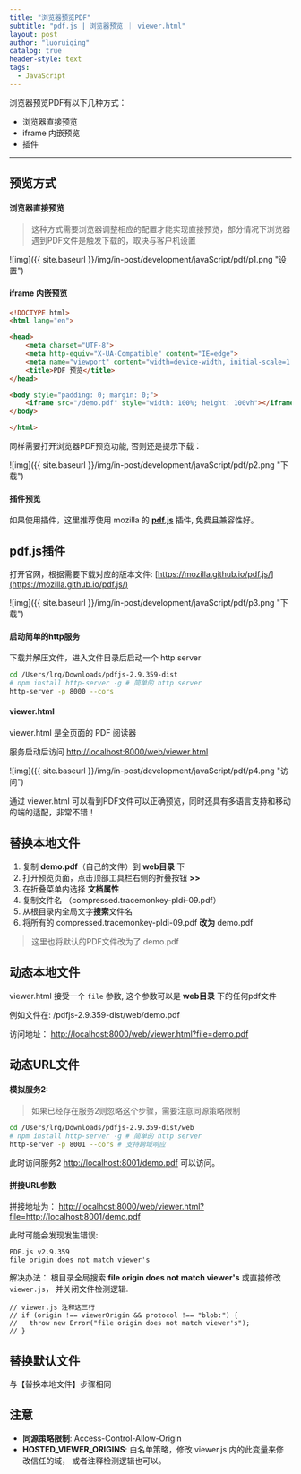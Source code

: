 ```yaml
---
title: "浏览器预览PDF"
subtitle: "pdf.js | 浏览器预览 ｜ viewer.html"
layout: post
author: "luoruiqing"
catalog: true
header-style: text
tags:
  - JavaScript
---
```




浏览器预览PDF有以下几种方式：

- 浏览器直接预览
- iframe 内嵌预览
- 插件

---


## 预览方式
#### 浏览器直接预览

> 这种方式需要浏览器调整相应的配置才能实现直接预览，部分情况下浏览器遇到PDF文件是触发下载的，取决与客户机设置

![img]({{ site.baseurl }}/img/in-post/development/javaScript/pdf/p1.png "设置")



#### iframe 内嵌预览


```html
<!DOCTYPE html>
<html lang="en">

<head>
    <meta charset="UTF-8">
    <meta http-equiv="X-UA-Compatible" content="IE=edge">
    <meta name="viewport" content="width=device-width, initial-scale=1.0">
    <title>PDF 预览</title>
</head>

<body style="padding: 0; margin: 0;">
    <iframe src="/demo.pdf" style="width: 100%; height: 100vh"></iframe>
</body>

</html>
```

同样需要打开浏览器PDF预览功能, 否则还是提示下载：

![img]({{ site.baseurl }}/img/in-post/development/javaScript/pdf/p2.png "下载")


#### 插件预览

如果使用插件，这里推荐使用 mozilla 的 [**pdf.js**](https://mozilla.github.io/pdf.js/) 插件, 免费且兼容性好。



## pdf.js插件

打开官网，根据需要下载对应的版本文件: [https://mozilla.github.io/pdf.js/](https://mozilla.github.io/pdf.js/)

![img]({{ site.baseurl }}/img/in-post/development/javaScript/pdf/p3.png "下载")


#### 启动简单的http服务

下载并解压文件，进入文件目录后启动一个 http server 

```sh
cd /Users/lrq/Downloads/pdfjs-2.9.359-dist
# npm install http-server -g # 简单的 http server
http-server -p 8000 --cors
```

#### viewer.html

viewer.html 是全页面的 PDF 阅读器

服务启动后访问 [http://localhost:8000/web/viewer.html](http://localhost:8000/web/viewer.html)


![img]({{ site.baseurl }}/img/in-post/development/javaScript/pdf/p4.png "访问")


通过 viewer.html 可以看到PDF文件可以正确预览，同时还具有多语言支持和移动的端的适配，非常不错！


## 替换本地文件

1. 复制 **demo.pdf**（自己的文件）到 **web目录** 下
2. 打开预览页面，点击顶部工具栏右侧的折叠按钮 **>>** 
3. 在折叠菜单内选择 **文档属性**
4. 复制文件名 （compressed.tracemonkey-pldi-09.pdf）
5. 从根目录内全局文字**搜索**文件名
6. 将所有的 compressed.tracemonkey-pldi-09.pdf **改为** demo.pdf

> 这里也将默认的PDF文件改为了 demo.pdf

## 动态本地文件

viewer.html 接受一个 `file` 参数, 这个参数可以是 **web目录** 下的任何pdf文件

例如文件在: /pdfjs-2.9.359-dist/web/demo.pdf

访问地址： [http://localhost:8000/web/viewer.html?file=demo.pdf](http://localhost:8000/web/viewer.html?file=demo.pdf)


## 动态URL文件


#### 模拟服务2:

> 如果已经存在服务2则忽略这个步骤，需要注意同源策略限制

```sh
cd /Users/lrq/Downloads/pdfjs-2.9.359-dist/web
# npm install http-server -g # 简单的 http server
http-server -p 8001 --cors # 支持跨域响应
```

此时访问服务2 [http://localhost:8001/demo.pdf](http://localhost:8001/demo.pdf) 可以访问。


#### 拼接URL参数

拼接地址为： [http://localhost:8000/web/viewer.html?file=http://localhost:8001/demo.pdf](http://localhost:8000/web/viewer.html?file=http://localhost:8001/demo.pdf)


此时可能会发现发生错误:

```log
PDF.js v2.9.359
file origin does not match viewer's
```

解决办法： 根目录全局搜索 **file origin does not match viewer's** 或直接修改 `viewer.js`， 并关闭文件检测逻辑.

```
// viewer.js 注释这三行
// if (origin !== viewerOrigin && protocol !== "blob:") {
//   throw new Error("file origin does not match viewer's");
// }
```


## 替换默认文件

与【替换本地文件】步骤相同


## 注意

- **同源策略限制**: Access-Control-Allow-Origin
- **HOSTED_VIEWER_ORIGINS**: 白名单策略，修改 viewer.js 内的此变量来修改信任的域， 或者注释检测逻辑也可以。